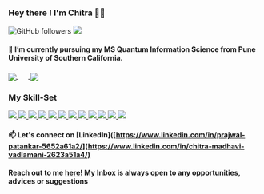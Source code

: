 <!--
**ChitraMadhaviVadlamani/ChitraMadhaviVadlamani** is a ✨ _special_ ✨ repository because its `README.md` (this file) appears on your GitHub profile.
-->

### Hey there ! I'm Chitra 👋🏾   

![GitHub followers](https://img.shields.io/github/followers/ChitraMadhaviVadlamani?label=Follow&style=social)
![](https://komarev.com/ghpvc/?username=your-github-ChitraMadhaviVadlamani&color=blueviolet)


#### 🌱 I’m currently pursuing my MS Quantum Information Science from Pune University of Southern California. 

####
 
<!--<img align = "left" src="https://raw.githubusercontent.com/prajwalpatankar/prajwalpatankar/master/gif1.gif"  width="200" height="185" alt="Hello!">	-->
<!--![Chitra's github stats](https://github-readme-stats.vercel.app/api?username=prajwalpatankar&show_icons=true&theme=cobalt&count_private=true)-->
<!--![Top Languagess](https://github-readme-stats.vercel.app/api/top-langs/?username=prajwalpatankar&theme=cobalt&langs_count=8&layout=compact)-->

<a href="https://github.com/ChitraMadhaviVadlamani">
  <img align="center" src="https://github-readme-stats.vercel.app/api/top-langs/?username=ChitraMadhaviVadlamani&theme=cobalt&langs_count=8&layout=compact" />
</a>
&nbsp;&nbsp;&nbsp;&nbsp;&nbsp;<a href="https://github.com/ChitraMadhaviVadlamani">
  <img align="center" src="https://github-readme-stats.vercel.app/api?username=ChitraMadhaviVadlamani&show_icons=true&theme=cobalt&count_private=true" />
</a>



### My Skill-Set
<a href="https://github.com/ChitraMadhaviVadlamani">
<img src="https://img.shields.io/badge/python%20-%2314354C.svg?&style=for-the-badge&logo=python&logoColor=white"/>
</a>
<a href="https://github.com/ChitraMadhaviVadlamani">
<img src="https://img.shields.io/badge/c%20-%23F05033.svg?&style=for-the-badge&logo=c%2B%2B&ogoColor=white"/>
</a>
<a href="https://github.com/ChitraMadhaviVadlamani">
<img src="https://img.shields.io/badge/c++%20-%2300599C.svg?&style=for-the-badge&logo=c%2B%2B&ogoColor=white"/>
</a>
<a href="https://github.com/ChitraMadhaviVadlamani">
<img src="https://img.shields.io/badge/java-%23ED8B00.svg?&style=for-the-badge&logo=java&logoColor=white"/>
</a>
<a href="https://github.com/ChitraMadhaviVadlamani">
<img src="https://img.shields.io/badge/git%20-%23F05033.svg?&style=for-the-badge&logo=git&logoColor=white"/>
</a>
<a href="https://github.com/ChitraMadhaviVadlamani">
<img src="https://img.shields.io/badge/github%20-%23121011.svg?&style=for-the-badge&logo=github&logoColor=white"/>
</a>
<a href="https://github.com/ChitraMadhaviVadlamani">
<img src="https://img.shields.io/badge/mysql-%2300f.svg?&style=for-the-badge&logo=mysql&logoColor=white"/>
</a>
<a href="https://github.com/ChitraMadhaviVadlamani">
<img src ="https://img.shields.io/badge/sqlite-%3121011.svg?&style=for-the-badge&logo=sqlite&logoColor=white"/>
</a>
<a href="https://github.com/ChitraMadhaviVadlamani">
<img src="https://img.shields.io/badge/Jupyter%20-%23F37626.svg?&style=for-the-badge&logo=Jupyter&logoColor=white" />
</a>
<a href="https://github.com/ChitraMadhaviVadlamani">
<img src="https://img.shields.io/badge/Keras%20-%23D00000.svg?&style=for-the-badge&logo=Keras&logoColor=white"/>
</a>
<a href="https://github.com/ChitraMadhaviVadlamani">
<img src="https://img.shields.io/badge/TensorFlow%20-%23FF6F00.svg?&style=for-the-badge&logo=TensorFlow&logoColor=white" />
</a>
<a href="https://github.com/ChitraMadhaviVadlamani">
<img src="https://img.shields.io/badge/pandas%20-%23150458.svg?&style=for-the-badge&logo=pandas&logoColor=white" />
</a>


#### 📫 Let's connect on [LinkedIn]([https://www.linkedin.com/in/prajwal-patankar-5652a61a2/](https://www.linkedin.com/in/chitra-madhavi-vadlamani-2623a51a4/)
#### Reach out to me [here!](mailto:cvadlama@usc.edu?subject=[GitHub]%20Source%20Han%20Sans) My Inbox is always open to any opportunities, advices or suggestions


